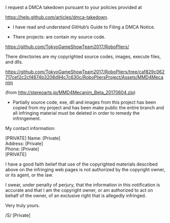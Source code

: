 I request a DMCA takedown pursuant to your policies provided at

https://help.github.com/articles/dmca-takedown.

- I have read and understand GitHub’s Guide to Filing a DMCA Notice.

- There projects: are contain my source code.

https://github.com/TokyoGameShowTeam2017/RoboPliers/

There directories are my copyrighted source codes, images, execute
files, and dlls.

https://github.com/TokyoGameShowTeam2017/RoboPliers/tree/caf829c062717cef2c2cf4874b3208d94c7c630c/RoboPliersProject/Assets/MMD4Mecanim

(from http://stereoarts.jp/MMD4Mecanim_Beta_20170604.zip)

- Partially source code, exe, dll and images from this project has been
copied from my project and has been make public
the entire branch and all infringing material must be deleted in order
to remedy the infringement.

My contact information:

[PRIVATE]
Name: [Private]  
Address: [Private]  
Phone: [Private]  
[PRIVATE]

I have a good faith belief that use of the copyrighted materials
described above on the infringing web pages is not authorized by the
copyright owner, or its agent, or the law.

I swear, under penalty of perjury, that the information in this
notification is accurate and that I am the copyright owner, or am
authorized to act on behalf of the owner, of an exclusive right that is
allegedly infringed.

Very truly yours.

/S/ [Private]
